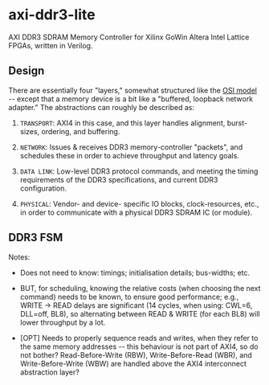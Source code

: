 # axi-ddr3-lite
AXI DDR3 SDRAM Memory Controller for Xilinx GoWin Altera Intel Lattice FPGAs, written in Verilog.

## Design

There are essentially four "layers," somewhat structured like the [OSI model](https://en.wikipedia.org/wiki/OSI_model) -- except that a memory device is a bit like a "buffered, loopback network adapter." The abstractions can roughly be described as:

1. `TRANSPORT`: AXI4 in this case, and this layer handles alignment, burst-sizes, ordering, and buffering.

2. `NETWORK`: Issues & receives DDR3 memory-controller "packets", and schedules these in order to achieve throughput and latency goals.

3. `DATA LINK`: Low-level DDR3 protocol commands, and meeting the timing requirements of the DDR3 specifications, and current DDR3 configuration.

4. `PHYSICAL`: Vendor- and device- specific IO blocks, clock-resources, etc., in order to communicate with a physical DDR3 SDRAM IC (or module).

## DDR3 FSM

Notes:

+ Does not need to know: timings; initialisation details; bus-widths; etc.

+ BUT, for scheduling, knowing the relative costs (when choosing the next command) needs to be known, to ensure good performance; e.g., WRITE -> READ delays are significant (14 cycles, when using: CWL=6, DLL=off, BL8), so alternating between READ & WRITE (for each BL8) will lower throughput by a lot.

+ [OPT] Needs to properly sequence reads and writes, when they refer to the same memory addresses -- this behaviour is not part of AXI4, so do not bother? Read-Before-Write (RBW), Write-Before-Read (WBR), and Write-Before-Write (WBW) are handled above the AXI4 interconnect abstraction layer?
